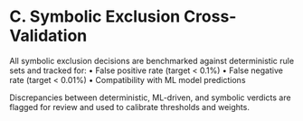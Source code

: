 # C. Symbolic Exclusion Cross-Validation

All symbolic exclusion decisions are benchmarked against deterministic rule sets and tracked for:
• False positive rate (target < 0.1%)
• False negative rate (target < 0.01%)
• Compatibility with ML model predictions

Discrepancies between deterministic, ML-driven, and symbolic verdicts are flagged for review and used to calibrate thresholds and weights.

